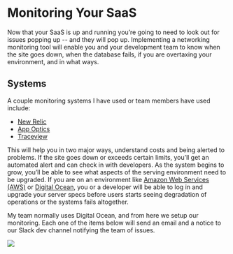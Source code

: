 # Monitoring Your SaaS

Now that your SaaS is up and running you’re going to need to look out for issues popping up -- and they will pop up. Implementing a networking monitoring tool will enable you and your development team to know when the site goes down, when the database fails, if you are overtaxing your environment, and in what ways.

## Systems

A couple monitoring systems I have used or team members have used include:

* [New Relic](https://newrelic.com/)
* [App Optics](https://www.appoptics.com/)
* [Traceview](https://traceview.solarwinds.com/)

This will help you in two major ways, understand costs and being alerted to problems. If the site goes down or exceeds certain limits, you’ll get an automated alert and can check in with developers. As the system begins to grow, you’ll be able to see what aspects of the serving environment need to be upgraded. If you are on an environment like [Amazon Web Services \(AWS\)](https://aws.amazon.com/) or [Digital Ocean](https://www.digitalocean.com/), you or a developer will be able to log in and upgrade your server specs before users starts seeing degradation of operations or the systems fails altogether.

My team normally uses Digital Ocean, and from here we setup our monitoring. Each one of the items below will send an email and a notice to our Slack dev channel notifying the team of issues.

![](https://lh3.googleusercontent.com/EquL4MCk_AfmkOoQoPLv92e5H4kR911UowP2BgMNMg7uEbPV4hdaWl36z0OtQ6ilgUa_zfe0RlzyYCoYC1oyEgNpoBa0nOK5oPJG6799m19jQVBhpXP1m2njtuBzqmya6niCJSfG)

### 

